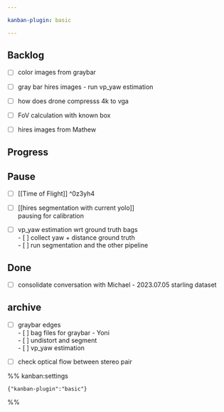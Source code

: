 ```yaml
---

kanban-plugin: basic

---
```


## Backlog

- [ ] color images from graybar
- [ ] gray bar hires images - run vp_yaw estimation
- [ ] how does drone compresss 4k to vga
- [ ] FoV calculation with known box
- [ ] hires images from Mathew


## Progress



## Pause

- [ ] [[Time of Flight]] ^0z3yh4
- [ ] [[hires segmentation with current yolo]]<br>pausing for calibration
- [ ] vp_yaw estimation wrt ground truth bags<br>- [ ]  collect yaw + distance ground truth<br>- [ ]  run segmentation and the other pipeline


## Done

- [ ] consolidate conversation with Michael - 2023.07.05 starling dataset


## archive

- [ ] graybar edges<br>- [ ] bag files for graybar - Yoni<br>- [ ] undistort and segment<br>- [ ] vp_yaw estimation
- [ ] check optical flow between stereo pair




%% kanban:settings
```
{"kanban-plugin":"basic"}
```
%%